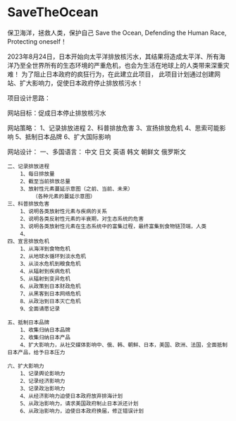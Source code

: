 # SaveTheOcean
保卫海洋，拯救人类，保护自己
Save the Ocean, Defending the Human Race, Protecting oneself！

2023年8月24日，日本开始向太平洋排放核污水，其结果将造成太平洋、所有海洋乃至全世界所有的生态环境的严重危机，也会为生活在地球上的人类带来深重灾难！
为了阻止日本政府的疯狂行为，在此建立此项目，
此项目计划通过创建网站、扩大影响力，促使日本政府停止排放核污水！

项目设计思路：

网站目标：促成日本停止排放核污水

网站策略：
    1、记录排放进程
    2、科普排放危害
    3、宣扬排放危机
    4、思索可能影响
    5、抵制日本品牌
    6、扩大国际影响

网站设计：
    一、多国语言：
        中文
        日文
        英语
        韩文
        朝鲜文
        俄罗斯文


    二、记录排放进程
        1、每日排放量
        2、截至当前排放总量
        3、放射性元素蔓延示意图（之前、当前、未来）
            （各种元素的蔓延示意图）
    三、科普排放危害
        1、说明各类放射性元素与疾病的关系
        2、说明各类反射性元素的半衰期，对生态系统的危害
        3、说明各类放射性元素在生态系统中的富集过程，最终富集到食物链顶端，人类
        4、
    四、宣言排放危机
        1、从海洋到食物危机
        2、从地球水循环到淡水危机
        3、从淡水危机到粮食危机
        4、从辐射到疾病危机
        5、从辐射到变异危机
        6、从政策到日本财政危机
        7、从黑客到日本网络危机
        8、从政治到日本灭亡危机
        9、全面请愿记录

    五、抵制日本品牌
        1、收集归纳日本品牌
        2、收集归纳日本产品
        4、扩大影响力，从社交媒体影响中、俄、韩、朝鲜、日本，美国、欧洲、法国，全面抵制日本产品，给予日本压力

    六、扩大影响力
        1、记录舆论影响力
        2、记录经济影响力
        3、记录政治影响力
        4、从经济影响力迫使日本政府放弃排海计划
        5、从政治影响力，请求美国政府制止日本派还计划
        6、从政治影响力，迫使日本政府换届，修正错误计划


